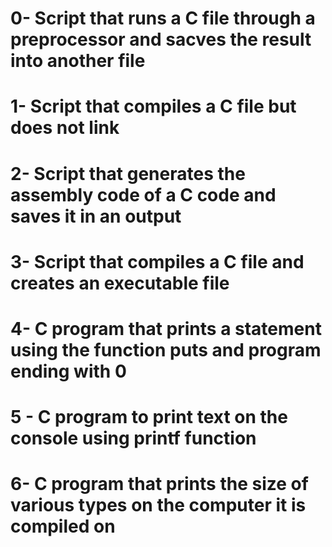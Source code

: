 # 0- Script that runs a C file through a preprocessor and sacves the result into another file
# 1- Script that compiles a C file but does not link
# 2- Script that generates the assembly code of a C code and saves it in an output
# 3- Script that compiles a C file and creates an executable file
# 4- C program that prints a statement using the function puts and program ending with 0
# 5 - C program to print text on the console using printf function
# 6- C program that prints the size of various types on the computer it is compiled on
